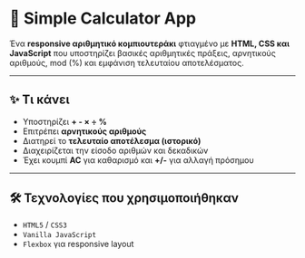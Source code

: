 # 🔢 Simple Calculator App

Ένα **responsive αριθμητικό κομπιουτεράκι** φτιαγμένο με **HTML, CSS και JavaScript** που υποστηρίζει βασικές αριθμητικές πράξεις, αρνητικούς αριθμούς, mod (%) και εμφάνιση τελευταίου αποτελέσματος.

---

## ✨ Τι κάνει

- Υποστηρίζει **+ - × ÷ %**
- Επιτρέπει **αρνητικούς αριθμούς**
- Διατηρεί το **τελευταίο αποτέλεσμα (ιστορικό)**
- Διαχειρίζεται την είσοδο αριθμών και δεκαδικών
- Έχει κουμπί **AC** για καθαρισμό και **+/-** για αλλαγή πρόσημου

---

## 🛠️ Τεχνολογίες που χρησιμοποιήθηκαν

- `HTML5` / `CSS3`
- `Vanilla JavaScript`
- `Flexbox` για responsive layout
